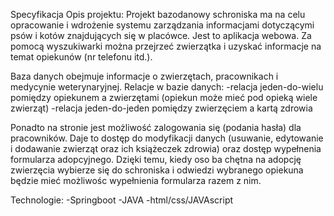 Specyfikacja
Opis projektu:
Projekt bazodanowy schroniska ma na celu opracowanie i wdrożenie systemu zarządzania informacjami dotyczącymi psów i kotów znajdujących się w placówce. Jest to aplikacja webowa. Za pomocą wyszukiwarki można przejrzeć zwierzątka i uzyskać informacje na temat opiekunów (nr telefonu itd.).

Baza danych obejmuje informacje o zwierzętach, pracownikach i  medycynie weterynaryjnej.
Relacje w bazie danych:
-relacja jeden-do-wielu pomiędzy opiekunem a zwierzętami (opiekun może mieć pod opieką wiele zwierząt)
-relacja jeden-do-jeden pomiędzy zwierzęciem a kartą zdrowia 

Ponadto na stronie jest możliwość zalogowania się (podania hasła) dla pracowników. Daje to dostęp do modyfikacji danych (usuwanie, edytowanie i dodawanie zwierząt oraz ich książeczek zdrowia) oraz dostęp wypełnenia formularza adopcyjnego. Dzięki temu, kiedy oso ba chętna na adopcję zwierzęcia wybierze się do schroniska i odwiedzi wybranego opiekuna będzie mieć możliwośc wypełnienia formularza razem z nim.

Technologie:
-Springboot
-JAVA
-html/css/JAVAscript




